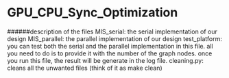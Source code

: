 # GPU_CPU_Sync_Optimization
######description of the files
MIS_serial: the serial implementation of our design
MIS_parallel: the parallel implementation of our design
test_platform: you can test both the serial and the parallel implementation in this file. all you need to do is to provide it with the number of the graph nodes. once you run this file, the result will be generate in the log file.
cleaning.py: cleans all the unwanted files (think of it as make clean)

